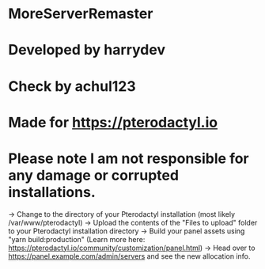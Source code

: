 # MoreServerRemaster
# Developed by harrydev
# Check by achul123
# Made for https://pterodactyl.io

# Please note I am not responsible for any damage or corrupted installations.

-> Change to the directory of your Pterodactyl installation (most likely /var/www/pterodactyl)
-> Upload the contents of the "Files to upload" folder to your Pterodactyl installation directory
-> Build your panel assets using "yarn build:production" (Learn more here: https://pterodactyl.io/community/customization/panel.html)
-> Head over to https://panel.example.com/admin/servers and see the new allocation info.
